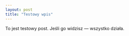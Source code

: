 ```yaml
---
layout: post
title: "Testowy wpis"
---
```


To jest testowy post. Jeśli go widzisz — wszystko działa.
